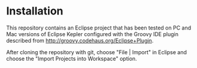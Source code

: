 Installation
============

This repository contains an Eclipse project that has been tested on PC and Mac versions of Eclipse Kepler configured with the Groovy IDE plugin described from http://groovy.codehaus.org/Eclipse+Plugin.

After cloning the repository with git, choose "File | Import" in Eclipse and choose the "Import Projects into Workspace" option.
